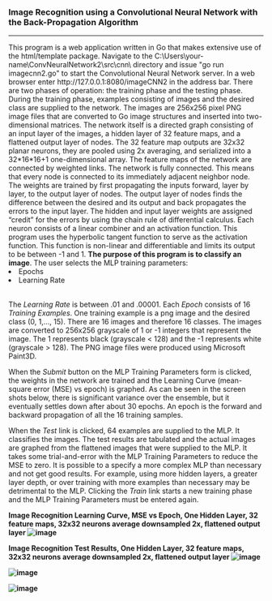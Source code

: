 <h3>Image Recognition using a Convolutional Neural Network with the Back-Propagation Algorithm</h3>
<hr>
This program is a web application written in Go that makes extensive use of the html/template package.
Navigate to the C:\Users\your-name\ConvNeuralNetwork2\src\cnn\ directory and issue "go run imagecnn2.go" to
start the Convolutional Neural Network server. In a web browser enter http://127.0.0.1:8080/imageCNN2
in the address bar.  There are two phases of operation:  the training phase and the testing phase.  During the training
phase, examples consisting of images and the desired class are supplied to the network.  The images
are 256x256 pixel PNG image files that are converted to Go image structures and inserted into two-dimensional matrices.
The network itself is a directed graph consisting of an input layer of the images, a hidden layer of 32 feature maps, and
a flattened output layer of nodes. The 32 feature map outputs are 32x32 planar neurons, they are pooled using 2x averaging, and 
serialized into a 32*16*16+1 one-dimensional array.  The feature maps of the network are connected by weighted
links.  The network is fully connected.  This means that every node is connected to its immediately adjacent neighbor node.  The weights are trained
by first propagating the inputs forward, layer by layer, to the output layer of nodes.  The output layer of nodes finds the
difference between the desired and its output and back propagates the errors to the input layer.  The hidden and input layer
weights are assigned “credit” for the errors by using the chain rule of differential calculus.  Each neuron consists of a
linear combiner and an activation function.  This program uses the hyperbolic tangent function to serve as the activation function.
This function is non-linear and differentiable and limits its output to be between -1 and 1.  <b>The purpose of this program is to classify an
image</b>.
The user selects the MLP training parameters:
<li>Epochs</li>
<li>Learning Rate</li>
<br>
<p>
The <i>Learning Rate</i> is between .01 and .00001.  Each <i>Epoch</i> consists of 16 <i>Training Examples</i>.  
One training example is a png image and the desired class (0, 1,…, 15).  There are 16 images and therefore 16 classes.
The images are converted to 256x256 grayscale of 1 or -1 integers that represent the image.
The 1 represents black (grayscale < 128) and the -1 represents white (grayscale > 128).  The PNG image files were produced using Microsoft Paint3D.
</p>
<p>
When the <i>Submit</i> button on the MLP Training Parameters form is clicked, the weights in the network are trained
and the Learning Curve (mean-square error (MSE) vs epoch) is graphed.  As can be seen in the screen shots below, there is significant variance over the ensemble,
but it eventually settles down after about 30 epochs. An epoch is the forward and backward propagation of all the 16 training samples.
</p>
<p>
When the <i>Test</i> link is clicked, 64 examples are supplied to the MLP.  It classifies the images.
The test results are tabulated and the actual images are graphed from the flattened images that were supplied to the MLP.
It takes some trial-and-error with the MLP Training Parameters to reduce the MSE to zero.  It is possible to a specify a 
more complex MLP than necessary and not get good results.  For example, using more hidden layers, a greater layer depth,
or over training with more examples than necessary may be detrimental to the MLP.  Clicking the <i>Train</i> link starts a new training
phase and the MLP Training Parameters must be entered again.
</p>

<b>Image Recognition Learning Curve, MSE vs Epoch, One Hidden Layer, 32 feature maps, 32x32 neurons average downsampled 2x, flattened output layer
![image](https://github.com/thomasteplick/imageCNN2/assets/117768679/96cc9123-7ace-41ed-9f41-edfeda2274f4)

<b>Image Recognition Test Results, One Hidden Layer, 32 feature maps, 32x32 neurons average downsampled 2x, flattened output layer
![image](https://github.com/thomasteplick/imageCNN2/assets/117768679/fde79714-3507-4266-99cf-9000b59c22c2)

![image](https://github.com/thomasteplick/imageCNN2/assets/117768679/c3d1819c-121f-4c57-b6d3-9c333443bdb2)

![image](https://github.com/thomasteplick/imageCNN2/assets/117768679/ba766870-82f4-4859-aee0-253063b3ab7b)


